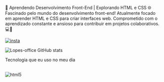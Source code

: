 👋 Aprendendo Desenvolvimento Front-End | Explorando HTML e CSS 🌐
Fascinado pelo mundo do desenvolvimento front-end! Atualmente focado em aprender HTML e CSS para criar interfaces web. Comprometido com o aprendizado constante e ansioso para contribuir em projetos colaborativos. 💻🚀

[![insta](https://img.shields.io/badge/LinkedIn-0077B5?style=for-the-badge&logo=linkedin&logoColor=white)](https://www.linkedin.com/in/henrique-lopes-1b926028b/)

![Lopes-office GitHub stats](https://github-readme-stats.vercel.app/api?username=Lopes-office&show_icons=true&theme=dracula)

Tecnologia que eu uso no meu dia

<div style="display: inline_block"><br/> <img align="center" alt="html5" src="https://img.shields.io/badge/
HTML5-E34F26?style-for-the-badge&logo=html5&logoColor=white" />
</div>
